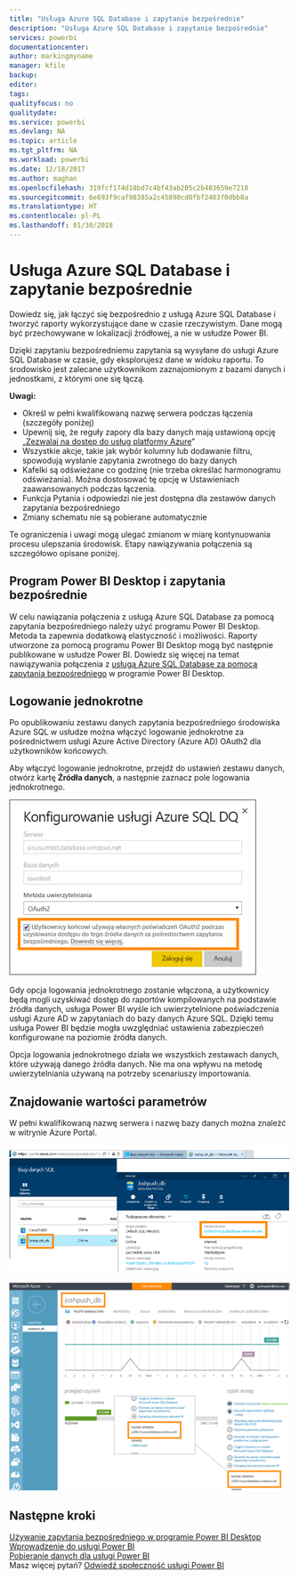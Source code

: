 ```yaml
---
title: "Usługa Azure SQL Database i zapytanie bezpośrednie"
description: "Usługa Azure SQL Database i zapytanie bezpośrednie"
services: powerbi
documentationcenter: 
author: markingmyname
manager: kfile
backup: 
editor: 
tags: 
qualityfocus: no
qualitydate: 
ms.service: powerbi
ms.devlang: NA
ms.topic: article
ms.tgt_pltfrm: NA
ms.workload: powerbi
ms.date: 12/18/2017
ms.author: maghan
ms.openlocfilehash: 319fcf174d18bd7c4bf43ab205c2b483659e7218
ms.sourcegitcommit: 6e693f9caf98385a2c45890cd0fbf2403f0dbb8a
ms.translationtype: HT
ms.contentlocale: pl-PL
ms.lasthandoff: 01/30/2018
---
```

# <a name="azure-sql-database-with-directquery"></a>Usługa Azure SQL Database i zapytanie bezpośrednie
Dowiedz się, jak łączyć się bezpośrednio z usługą Azure SQL Database i tworzyć raporty wykorzystujące dane w czasie rzeczywistym. Dane mogą być przechowywane w lokalizacji źródłowej, a nie w usłudze Power BI.

Dzięki zapytaniu bezpośredniemu zapytania są wysyłane do usługi Azure SQL Database w czasie, gdy eksplorujesz dane w widoku raportu. To środowisko jest zalecane użytkownikom zaznajomionym z bazami danych i jednostkami, z którymi one się łączą.

**Uwagi:**

* Określ w pełni kwalifikowaną nazwę serwera podczas łączenia (szczegóły poniżej)
* Upewnij się, że reguły zapory dla bazy danych mają ustawioną opcję „[Zezwalaj na dostęp do usług platformy Azure](https://msdn.microsoft.com/library/azure/ee621782.aspx)”
* Wszystkie akcje, takie jak wybór kolumny lub dodawanie filtru, spowodują wysłanie zapytania zwrotnego do bazy danych
* Kafelki są odświeżane co godzinę (nie trzeba określać harmonogramu odświeżania). Można dostosować tę opcję w Ustawieniach zaawansowanych podczas łączenia.
* Funkcja Pytania i odpowiedzi nie jest dostępna dla zestawów danych zapytania bezpośredniego
* Zmiany schematu nie są pobierane automatycznie

Te ograniczenia i uwagi mogą ulegać zmianom w miarę kontynuowania procesu ulepszania środowisk. Etapy nawiązywania połączenia są szczegółowo opisane poniżej. 

## <a name="power-bi-desktop-and-directquery"></a>Program Power BI Desktop i zapytania bezpośrednie
W celu nawiązania połączenia z usługą Azure SQL Database za pomocą zapytania bezpośredniego należy użyć programu Power BI Desktop. Metoda ta zapewnia dodatkową elastyczność i możliwości. Raporty utworzone za pomocą programu Power BI Desktop mogą być następnie publikowane w usłudze Power BI. Dowiedz się więcej na temat nawiązywania połączenia z [usługą Azure SQL Database za pomocą zapytania bezpośredniego](desktop-use-directquery.md) w programie Power BI Desktop. 

## <a name="single-sign-on"></a>Logowanie jednokrotne

Po opublikowaniu zestawu danych zapytania bezpośredniego środowiska Azure SQL w usłudze można włączyć logowanie jednokrotne za pośrednictwem usługi Azure Active Directory (Azure AD) OAuth2 dla użytkowników końcowych. 

Aby włączyć logowanie jednokrotne, przejdź do ustawień zestawu danych, otwórz kartę **Źródła danych**, a następnie zaznacz pole logowania jednokrotnego.

![Okno dialogowe konfigurowania usługi Azure SQL DQ](media/service-azure-sql-database-with-direct-connect/sso-dialog.png)

Gdy opcja logowania jednokrotnego zostanie włączona, a użytkownicy będą mogli uzyskiwać dostęp do raportów kompilowanych na podstawie źródła danych, usługa Power BI wyśle ich uwierzytelnione poświadczenia usługi Azure AD w zapytaniach do bazy danych Azure SQL. Dzięki temu usługa Power BI będzie mogła uwzględniać ustawienia zabezpieczeń konfigurowane na poziomie źródła danych.

Opcja logowania jednokrotnego działa we wszystkich zestawach danych, które używają danego źródła danych. Nie ma ona wpływu na metodę uwierzytelniania używaną na potrzeby scenariuszy importowania.

## <a name="finding-parameter-values"></a>Znajdowanie wartości parametrów
W pełni kwalifikowaną nazwę serwera i nazwę bazy danych można znaleźć w witrynie Azure Portal.

![](media/service-azure-sql-database-with-direct-connect/azureportnew_update.png)

![](media/service-azure-sql-database-with-direct-connect/azureportal_update.png)

## <a name="next-steps"></a>Następne kroki
[Używanie zapytania bezpośredniego w programie Power BI Desktop](desktop-use-directquery.md)  
[Wprowadzenie do usługi Power BI](service-get-started.md)  
[Pobieranie danych dla usługi Power BI](service-get-data.md)  
Masz więcej pytań? [Odwiedź społeczność usługi Power BI](http://community.powerbi.com/)
